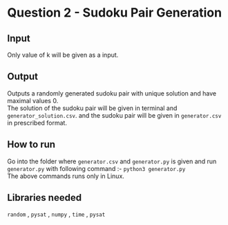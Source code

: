 # Question 2 - Sudoku Pair Generation
## Input
Only value of k will be given as a input.
## Output
Outputs a randomly generated sudoku pair with unique solution and have maximal values 0.  
The solution of the sudoku pair will be given in terminal and `generator_solution.csv`.
and the sudoku pair will be given in `generator.csv` in prescribed format.  
## How to run
Go into the folder where `generator.csv` and `generator.py` is given and run `generator.py` with following command :- 
`python3 generator.py`  
The above commands runs only in Linux.
## Libraries needed
`random`
, `pysat`
, `numpy`
, `time`
, `pysat`